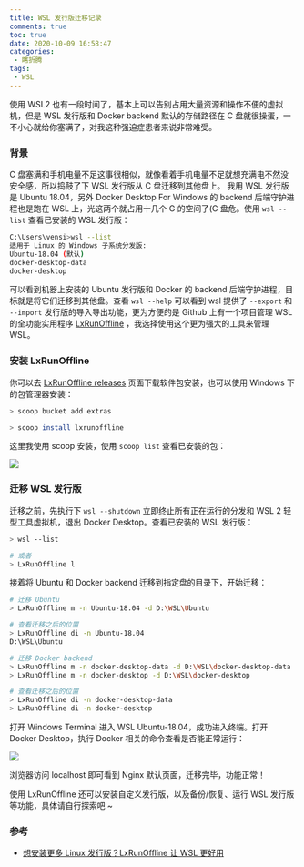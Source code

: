 ```yaml
---
title: WSL 发行版迁移记录
comments: true
toc: true
date: 2020-10-09 16:58:47
categories:
 - 瞎折腾
tags:
 - WSL
---
```


使用 WSL2 也有一段时间了，基本上可以告别占用大量资源和操作不便的虚拟机，但是 WSL 发行版和 Docker backend 默认的存储路径在 C 盘就很操蛋，一不小心就给你塞满了，对我这种强迫症患者来说非常难受。

<!-- more -->

### 背景

C 盘塞满和手机电量不足这事很相似，就像看着手机电量不足就想充满电不然没安全感，所以捣鼓了下 WSL 发行版从 C 盘迁移到其他盘上。 我用 WSL 发行版是 Ubuntu 18.04，另外 Docker Desktop For Windows 的 backend 后端守护进程也是跑在 WSL 上，光这两个就占用十几个 G 的空间了(C 盘危。使用 ` wsl --list ` 查看已安装的 WSL 发行版：

```sh
C:\Users\vensi>wsl --list
适用于 Linux 的 Windows 子系统分发版:
Ubuntu-18.04 (默认)
docker-desktop-data
docker-desktop
```

可以看到机器上安装的 Ubuntu 发行版和 Docker 的 backend 后端守护进程，目标就是将它们迁移到其他盘。查看 ` wsl --help ` 可以看到 wsl 提供了 ` --export ` 和 ` --import ` 发行版的导入导出功能，更为方便的是 Github 上有一个项目管理 WSL 的全功能实用程序 [LxRunOffline](https://github.com/DDoSolitary/LxRunOffline) ，我选择使用这个更为强大的工具来管理 WSL。

### 安装 LxRunOffline

你可以去 [LxRunOffline releases](https://github.com/DDoSolitary/LxRunOffline/releases) 页面下载软件包安装，也可以使用 Windows 下的包管理器安装：

```sh
> scoop bucket add extras

> scoop install lxrunoffline
```

这里我使用 scoop 安装，使用 ` scoop list ` 查看已安装的包：


![](https://i.loli.net/2020/10/09/qZNLIMQdRPc4TBt.png)

### 迁移 WSL 发行版

迁移之前，先执行下 ` wsl --shutdown ` 立即终止所有正在运行的分发和 WSL 2 轻型工具虚拟机，退出 Docker Desktop。查看已安装的 WSL 发行版：

```sh
> wsl --list 

# 或者
> LxRunOffline l
```

接着将 Ubuntu 和 Docker backend 迁移到指定盘的目录下，开始迁移：

```sh
# 迁移 Ubuntu
> LxRunOffline m -n Ubuntu-18.04 -d D:\WSL\Ubuntu

# 查看迁移之后的位置
> LxRunOffline di -n Ubuntu-18.04
D:\WSL\Ubuntu

# 迁移 Docker backend
> LxRunOffline m -n docker-desktop-data -d D:\WSL\docker-desktop-data
> LxRunOffline m -n docker-desktop -d D:\WSL\docker-desktop

# 查看迁移之后的位置
> LxRunOffline di -n docker-desktop-data
> LxRunOffline di -n docker-desktop
```

打开 Windows Terminal 进入 WSL Ubuntu-18.04，成功进入终端。打开 Docker Desktop，执行 Docker 相关的命令查看是否能正常运行：

![](https://i.loli.net/2020/10/09/KEosPLMJRIiYglc.png)

浏览器访问 localhost 即可看到 Nginx 默认页面，迁移完毕，功能正常！

使用 LxRunOffline 还可以安装自定义发行版，以及备份/恢复、运行 WSL 发行版等功能，具体请自行探索吧 ~

### 参考

- [想安装更多 Linux 发行版？LxRunOffline 让 WSL 更好用](https://sspai.com/post/61634)